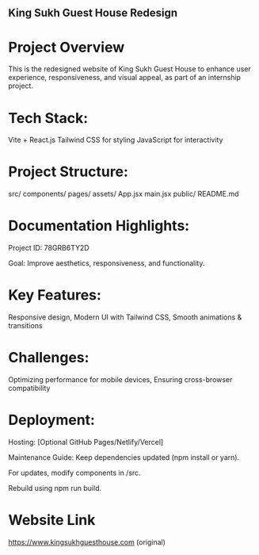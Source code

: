 ## King Sukh Guest House Redesign

# Project Overview
This is the redesigned website of King Sukh Guest House to enhance user experience, responsiveness, and visual appeal, as part of an internship project.

# Tech Stack:
Vite + React.js
Tailwind CSS for styling
JavaScript for interactivity

# Project Structure:
src/
  components/
  pages/
  assets/
  App.jsx
  main.jsx
public/
README.md

# Documentation Highlights:
Project ID: 78GRB6TY2D

Goal: Improve aesthetics, responsiveness, and functionality.

# Key Features:
Responsive design, Modern UI with Tailwind CSS, Smooth animations & transitions

# Challenges:
Optimizing performance for mobile devices, Ensuring cross-browser compatibility

# Deployment:
Hosting: [Optional GitHub Pages/Netlify/Vercel]

Maintenance Guide:
Keep dependencies updated (npm install or yarn).

For updates, modify components in /src.

Rebuild using npm run build.

# Website Link
https://www.kingsukhguesthouse.com (original)
